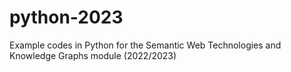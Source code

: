 # python-2023
Example codes in Python for the Semantic Web Technologies and Knowledge Graphs module (2022/2023)
